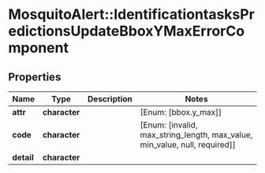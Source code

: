 # MosquitoAlert::IdentificationtasksPredictionsUpdateBboxYMaxErrorComponent


## Properties
Name | Type | Description | Notes
------------ | ------------- | ------------- | -------------
**attr** | **character** |  | [Enum: [bbox.y_max]] 
**code** | **character** |  | [Enum: [invalid, max_string_length, max_value, min_value, null, required]] 
**detail** | **character** |  | 


